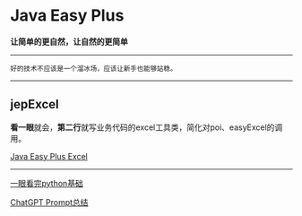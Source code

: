 # Java Easy Plus 
**让简单的更自然，让自然的更简单**

---
```
好的技术不应该是一个溜冰场，应该让新手也能够站稳。
```
---

## jepExcel
**看一眼**就会，**第二行**就写业务代码的excel工具类，简化对poi、easyExcel的调用。

[Java Easy Plus Excel](https://github.com/jeasyplus/jepexcel)

---
[一眼看完python基础](https://jeasyplus.com/python/)

[ChatGPT Prompt总结](https://jeasyplus.com/chatGPT/ChatGPT文档.pdf)

